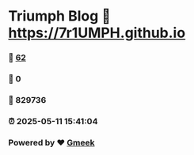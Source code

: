 # Triumph Blog :link: https://7r1UMPH.github.io 
### :page_facing_up: [62](https://7r1UMPH.github.io/tag.html) 
### :speech_balloon: 0 
### :hibiscus: 829736 
### :alarm_clock: 2025-05-11 15:41:04 
### Powered by :heart: [Gmeek](https://github.com/Meekdai/Gmeek)
